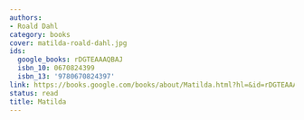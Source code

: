 ```yaml
---
authors:
- Roald Dahl
category: books
cover: matilda-roald-dahl.jpg
ids:
  google_books: rDGTEAAAQBAJ
  isbn_10: 0670824399
  isbn_13: '9780670824397'
link: https://books.google.com/books/about/Matilda.html?hl=&id=rDGTEAAAQBAJ
status: read
title: Matilda
---
```

